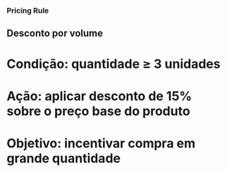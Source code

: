 ### Pricing Rule

## Desconto por volume

# Condição: quantidade ≥ 3 unidades
# Ação: aplicar desconto de 15% sobre o preço base do produto
# Objetivo: incentivar compra em grande quantidade